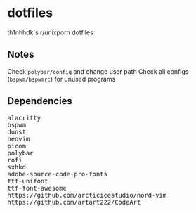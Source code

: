 # dotfiles
th1nhhdk's r/unixporn dotfiles

## Notes
Check `polybar/config` and change user path
Check all configs (`bspwm/bspwmrc`) for unused programs

## Dependencies
<pre>
alacritty
bspwm
dunst
neovim
picom
polybar
rofi
sxhkd
adobe-source-code-pro-fonts
ttf-unifont
ttf-font-awesome
https://github.com/arcticicestudio/nord-vim
https://github.com/artart222/CodeArt
</pre>
